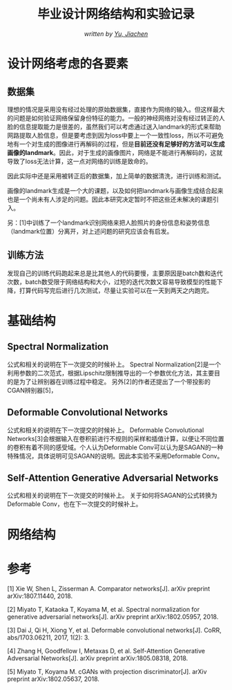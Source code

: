<center><h1>毕业设计网络结构和实验记录</h1></center>

<center><i>written by  <a href="http://yujiachen.top/">Yu, Jiachen</a></i></center>

# 设计网络考虑的各要素
## 数据集
理想的情况是采用没有经过处理的原始数据集，直接作为网络的输入。但这样最大的问题是如何验证网络保留身份特征的能力。一般的神经网络对没有经过转正的人脸的信息提取能力是很差的，虽然我们可以考虑通过送入landmark的形式来帮助网路提取人脸信息，但是要考虑到因为loss中要上一个一致性loss，所以不可避免地有一个对生成的图像进行再解码的过程，但是**目前还没有足够好的方法可以生成画像的landmark**。因此，对于生成的画像图片，网络是不能进行再解码的，这就导致了loss无法计算，这一点对网络的训练是致命的。

因此实际中还是采用被转正后的数据集，加上简单的数据清洗，进行训练和测试。

画像的landmark生成是一个大的课题，以及如何把landmark与画像生成结合起来也是一个尚未有人涉足的问题。因此本研究决定暂时不把这些还未解决的课题引入。

另：[1]中训练了一个landmark识别网络来把人脸照片的身份信息和姿势信息（landmark位置）分离开，对上述问题的研究应该会有启发。

## 训练方法
发现自己的训练代码跑起来总是比其他人的代码要慢，主要原因是batch数和迭代次数，batch数受限于网络结构和大小，过短的迭代次数又容易导致模型的性能下降，打算代码写完后进行几次测试，尽量让实验可以在一天到两天之内跑完。

# 基础结构
## Spectral Normalization
公式和相关的说明在下一次提交的时候补上。
Spectral Normalization[2]是一个利用参数的二次范式，根据Lipschitz限制推导出的一个参数优化方法，其主要目的是为了让辨别器在训练过程中稳定。
另外[2]的作者还提出了一个带投影的CGAN辨别器[5]，

## Deformable Convolutional Networks
公式和相关的说明在下一次提交的时候补上。
Deformable Convolutional Networks[3]会根据输入在卷积前进行不规则的采样和插值计算，以便让不同位置的卷积有着不同的感受域。个人认为Deformable Conv可以认为是SAGAN的一种特殊情况，具体说明可见SAGAN的说明。因此本实验不采用Deformable Conv。

## Self-Attention Generative Adversarial Networks
公式和相关的说明在下一次提交的时候补上。
关于如何将SAGAN的公式转换为Deformable Conv，也在下一次提交的时候补上。

# 网络结构

# 参考
[1] Xie W, Shen L, Zisserman A. Comparator networks[J]. arXiv preprint arXiv:1807.11440, 2018.

[2] Miyato T, Kataoka T, Koyama M, et al. Spectral normalization for generative adversarial networks[J]. arXiv preprint arXiv:1802.05957, 2018.

[3] Dai J, Qi H, Xiong Y, et al. Deformable convolutional networks[J]. CoRR, abs/1703.06211, 2017, 1(2): 3.

[4] Zhang H, Goodfellow I, Metaxas D, et al. Self-Attention Generative Adversarial Networks[J]. arXiv preprint arXiv:1805.08318, 2018.

[5] Miyato T, Koyama M. cGANs with projection discriminator[J]. arXiv preprint arXiv:1802.05637, 2018.